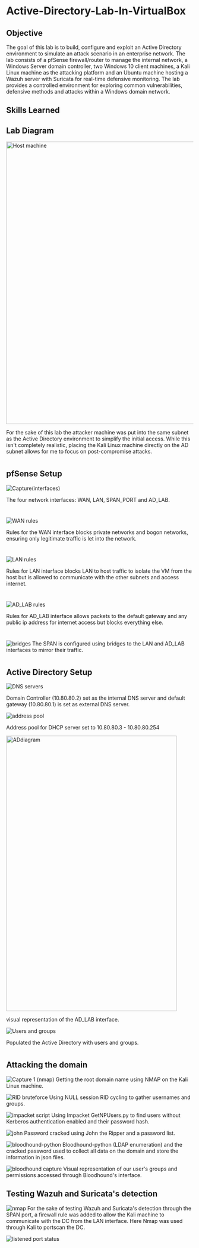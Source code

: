 # Active-Directory-Lab-In-VirtualBox

## Objective
The goal of this lab is to build, configure and exploit an Active Directory environment to simulate an attack scenario in an enterprise network. The lab consists of a pfSense firewall/router to manage the internal network, a Windows Server domain controller, two Windows 10 client machines, a Kali Linux machine as the attacking platform and an Ubuntu machine hosting a Wazuh server with Suricata for real-time defensive monitoring. The lab provides a controlled environment for exploring common vulnerabilities, defensive methods and attacks within a Windows domain network.

## Skills Learned

## Lab Diagram
<img width="773" height="758" alt="Host machine" src="https://github.com/user-attachments/assets/e608d104-711e-4896-afe1-01107ca1d433" />

For the sake of this lab the attacker machine was put into the same subnet as the Active Directory environment to simplify the initial access. While this isn't completely realistic, placing the Kali Linux machine directly on the AD subnet allows for me to focus on post-compromise attacks.

  #
## pfSense Setup

![Capture(interfaces)](https://github.com/user-attachments/assets/558f18ec-d43d-4d98-bd97-898da54f58a8)

The four network interfaces: WAN, LAN, SPAN_PORT and AD_LAB. 
#
![WAN rules](https://github.com/user-attachments/assets/10df3a98-59d7-4d5a-bb04-a7dddfb013c9)

Rules for the WAN interface blocks private networks and bogon networks, ensuring only legitimate traffic is let into the network.
#
![LAN rules](https://github.com/user-attachments/assets/f84e196f-c1f7-4bc0-a2bc-73193e3a8347)

Rules for LAN interface blocks LAN to host traffic to isolate the VM from the host but is allowed to communicate with the other subnets and access internet.
#
![AD_LAB rules](https://github.com/user-attachments/assets/fc52baeb-fcc2-47ce-aecb-14988eee6a14)

Rules for AD_LAB interface allows packets to the default gateway and any public ip address for internet access but blocks everything else.
#
![bridges](https://github.com/user-attachments/assets/f02da5b5-2914-4502-9e5f-f26937c0d1cb)
The SPAN is configured using bridges to the LAN and AD_LAB interfaces to mirror their traffic.

  #
## Active Directory Setup

![DNS servers](https://github.com/user-attachments/assets/04ed063e-4863-4321-a95b-7a352092668a)

Domain Controller (10.80.80.2) set as the internal DNS server and default gateway (10.80.80.1) is set as external DNS server. 

![address pool](https://github.com/user-attachments/assets/11003b03-2026-4b0c-a0d7-c85e28e7a40b)

Address pool for DHCP server set to 10.80.80.3 - 10.80.80.254 

<img width="459" height="739" alt="ADdiagram" src="https://github.com/user-attachments/assets/8f7ff13e-fb3b-4fdc-8a94-472b66ebe7a3" />

 visual representation of the AD_LAB interface.   

![Users and groups](https://github.com/user-attachments/assets/7fa0da7f-a7b7-431f-be7f-467ab753dfa7)

Populated the Active Directory with users and groups.
  #
  
## Attacking the domain
![Capture 1 (nmap)](https://github.com/user-attachments/assets/2e67e464-8130-4236-87cb-eb26088d1144)
Getting the root domain name using NMAP on the Kali Linux machine.
  
![RID bruteforce](https://github.com/user-attachments/assets/d0ce165d-2c0d-46b1-9a8d-e458cb3715a1)
Using NULL session RID cycling to gather usernames and groups.
  
![impacket script](https://github.com/user-attachments/assets/fe60a10b-1147-4e2c-86a6-dbdb64813571)
Using Impacket GetNPUsers.py to find users without Kerberos authentication enabled and their password hash.
  
![john](https://github.com/user-attachments/assets/29df2708-a8d8-4682-be2e-20fe2f1ebd2c)
Password cracked using John the Ripper and a password list.

![bloodhound-python](https://github.com/user-attachments/assets/755c7685-4657-4152-9365-f2b9f0081e93)
Bloodhound-python (LDAP enumeration) and the cracked password used to collect all data on the domain and store the information in json files.
  
![bloodhound capture](https://github.com/user-attachments/assets/3ec1e874-b7ba-4d39-a019-b21587b49d09)
Visual representation of our user's groups and permissions accessed through Bloodhound's interface.

## Testing Wazuh and Suricata's detection

![nmap](https://github.com/user-attachments/assets/242738f3-4f95-4099-8f65-3a1d54e1f071)
For the sake of testing Wazuh and Suricata's detection through the SPAN port, a firewall rule was added to allow the Kali machine to communicate with the DC from the LAN interface. Here Nmap was used through Kali to portscan the DC.

![listened port status](https://github.com/user-attachments/assets/acd03ef4-6368-44b3-9cb9-b87412a9ddbd)





  

